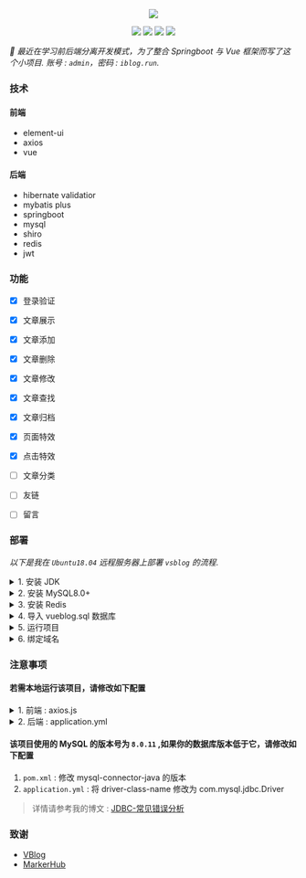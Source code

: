 <p align="center">
	<a href=""><img src="https://user-images.githubusercontent.com/43493852/127585072-ccafe163-4a43-439e-9594-156b4d10a72e.png"></a>
	<p align="center">
	<img src="https://app.codacy.com/project/badge/Grade/02e473424ae64646b7f24ec11455bc42"/></img>
	<img src="https://img.shields.io/github/commit-activity/m/GoogTech/vsblog?color=ff69b4"></img>
	<img src="https://img.shields.io/github/repo-size/GoogTech/vsblog"></img>
	<img src="https://img.shields.io/github/license/GoogTech/vsblog.svg"></img>
	</p>
</p>

*🖖 最近在学习前后端分离开发模式，为了整合 Springboot 与 Vue 框架而写了这个小项目. 账号 : `admin`，密码 : `iblog.run`.*

### 技术
#### 前端 
* element-ui
* axios
* vue

#### 后端 
* hibernate validatior
* mybatis plus
* springboot
* mysql
* shiro
* redis
* jwt


### 功能
* [x] 登录验证
* [x] 文章展示
* [x] 文章添加
* [x] 文章删除
* [x] 文章修改
* [x] 文章查找
* [x] 文章归档
* [x] 页面特效
* [x] 点击特效
* [ ] 文章分类
* [ ] 友链
* [ ] 留言


### 部署
*以下是我在 `Ubuntu18.04` 远程服务器上部署 `vsblog` 的流程*.

<details>
    <summary>1. 安装 JDK</summary>

```shell
# install jdk
sudo apt install openjdk-8-jdk-headless

# check
java -version
```
</details>

<details>
    <summary>2. 安装 MySQL8.0+</summary>
    
```shell
# the installation package as follows you need to download it
# decompress the installation package
sudo dpkg -i mysql-apt-config_0.8.10-1_all.deb

# update installation package
sudo apt update 

# install mysql server
sudo apt install mysql-server 

# run mysql
mysql -u root -p
```
</details>

<details>
    <summary>3. 安装 Redis</summary>
    
```shell
# install redis server
sudo apt-get install redis-server

# check redis server status
netstat -nlt|grep 6379

# test
redis-cli
```
</details>

<details>
    <summary>4. 导入 vueblog.sql 数据库</summary>
    
```shell
# mysql -u root -p < vueblog.sql
mysql -u root -p < 'the specified path of database file'
```
</details>

<details>
    <summary>5. 运行项目</summary>
    
```shell
# kill the specified server port:8080
kill -9 $(netstat -nlp | grep :8080 | awk '{print $7}' | awk -F"/" '{ print $1 }')

# run
# nohup /usr/lib/jvm/java-8-openjdk-amd64/jre/bin/java -jar /tmp/vueblog-0.0.1-SNAPSHOT.jar > vsblog.file 2>&1 &
nuhup -jar vueblog-0.0.1-SNAPSHOT.jar > vsblog.file 2>&1 &

# test
http://ip:8080/
```
</details>

<details>
    <summary>6. 绑定域名</summary>
    
```shell
# first you need install the nginx
sudo apt install nginx

# vim /etc/nginx/nginx.conf
# such as the example configuraion be added as follows
http{
	server{
		listen  80;
		server_name  vue.iblog.run; 
		location / {
			proxy_pass  http://ip:8080;	
		}            
	}
}
. . .

# then check the default configuration file
nginx -t

# reload the nginx
nginx -s reload

# test
http://vue.iblog.run
```
</details>


### 注意事项

#### 若需本地运行该项目，请修改如下配置
<details>
<summary>1. 前端 : axios.js</summary>
	
```js
// 自定义全局请求头(后台)
// axios.defaults.baseURL = "http://49.233.79.152:8080"
axios.defaults.baseURL = "http://localhost:8080"
```
</details>

<details>
<summary>2. 后端 : application.yml</summary>
	
```js
redis-manager:
	// host: 49.233.79.152:6379
	host: 127.0.0.1:6379
```
</details>

#### 该项目使用的 MySQL 的版本号为 `8.0.11` ,如果你的数据库版本低于它，请修改如下配置
1. `pom.xml` : 修改 mysql-connector-java 的版本
2. `application.yml` : 将 driver-class-name 修改为 com.mysql.jdbc.Driver

> 详情请参考我的博文 : [JDBC-常见错误分析](https://goog.tech/blog/2019/03/14/JDBC-%E5%B8%B8%E8%A7%81%E9%94%99%E8%AF%AF%E5%88%86%E6%9E%90/)


### 致谢
* [VBlog](https://github.com/lenve/VBlog)
* [MarkerHub](https://space.bilibili.com/13491144)
